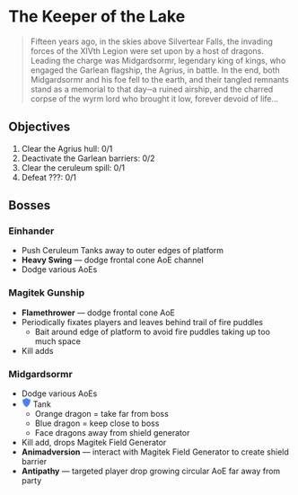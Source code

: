 # The Keeper of the Lake

> Fifteen years ago, in the skies above Silvertear Falls, the invading forces of the XIVth Legion were set upon by a host of dragons. Leading the charge was Midgardsormr, legendary king of kings, who engaged the Garlean flagship, the Agrius, in battle. In the end, both Midgardsormr and his foe fell to the earth, and their tangled remnants stand as a memorial to that day─a ruined airship, and the charred corpse of the wyrm lord who brought it low, forever devoid of life...

## Objectives

1. Clear the Agrius hull: 0/1
2. Deactivate the Garlean barriers: 0/2
3. Clear the ceruleum spill: 0/1
4. Defeat ???: 0/1

## Bosses

### Einhander

- Push Ceruleum Tanks away to outer edges of platform
- **Heavy Swing** — dodge frontal cone AoE channel
- Dodge various AoEs

### Magitek Gunship

- **Flamethrower** — dodge frontal cone AoE
- Periodically fixates players and leaves behind trail of fire puddles
  - Bait around edge of platform to avoid fire puddles taking up too much space
- Kill adds

### Midgardsormr

- Dodge various AoEs
- ![](/assets/icons/role-tank.png) Tank
  - Orange dragon = take far from boss
  - Blue dragon = keep close to boss
  - Face dragons away from shield generator
- Kill add, drops Magitek Field Generator
- **Animadversion** — interact with Magitek Field Generator to create shield barrier
- **Antipathy** — targeted player drop growing circular AoE far away from party
